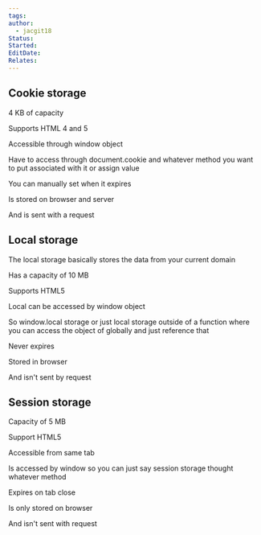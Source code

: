 ```yaml
---
tags: 
author:
  - jacgit18
Status: 
Started: 
EditDate: 
Relates:
---
```

## Cookie storage 

4 KB of capacity  

Supports HTML 4 and 5  

Accessible through window object 

Have to access through document.cookie and whatever method you want to put associated with it or assign value 

You can manually set when it expires 

Is stored on browser and server 

And is sent with a request 

## Local storage 

The local storage basically stores the data from your current domain 

Has a capacity of 10 MB 

Supports HTML5 

Local can be accessed by window object 

So window.local storage or just local storage outside of a function where you can access the object of globally and just reference that 

Never expires 

Stored in browser 

And isn't sent by request 

## Session storage 

Capacity of 5 MB 

Support HTML5 

Accessible from same tab 

Is accessed by window so you can just say session storage thought whatever method 

Expires on tab close 

Is only stored on browser 

And isn't sent with request